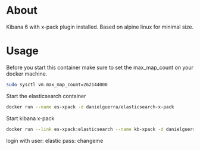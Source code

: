 # About

Kibana 6 with x-pack plugin installed.
Based on alpine linux for minimal size.

# Usage

Before you start this container make sure
to set the max_map_count on your docker machine.

```bash
sudo sysctl vm.max_map_count=262144000
```

Start the elasticsearch container

```bash
docker run --name es-xpack -d danielguerra/elasticsearch-x-pack
```

Start kibana x-pack
```bash
docker run --link es-xpack:elasticsearch --name kb-xpack -d danielguerra/kibana-x-pack
```
login with
user: elastic
pass: changeme
